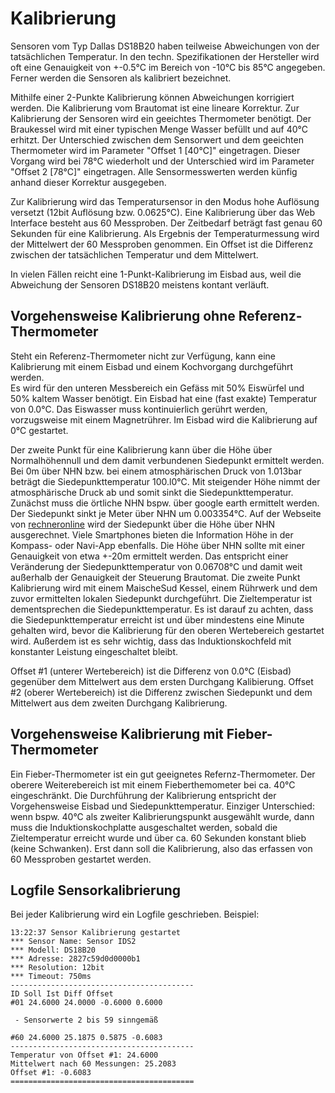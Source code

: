 # Kalibrierung

Sensoren vom Typ Dallas DS18B20 haben teilweise Abweichungen von der tatsächlichen Temperatur. In den techn. Spezifikationen der Hersteller wird oft eine Genauigkeit von +-0.5°C im Bereich von -10°C bis 85°C angegeben. Ferner werden die Sensoren als kalibriert bezeichnet.

Mithilfe einer 2-Punkte Kalibrierung können Abweichungen korrigiert werden. Die Kalibrierung vom Brautomat ist eine lineare Korrektur. Zur Kalibrierung der Sensoren wird ein geeichtes Thermometer benötigt. Der Braukessel wird mit einer typischen Menge Wasser befüllt und auf 40°C erhitzt. Der Unterschied zwischen dem Sensorwert und dem geeichten Thermometer wird im Parameter "Offset 1 \[40°C]" eingetragen. Dieser Vorgang wird bei 78°C wiederholt und der Unterschied wird im Parameter "Offset 2 \[78°C]" eingetragen. Alle Sensormesswerten werden künfig anhand dieser Korrektur ausgegeben.

Zur Kalibrierung wird das Temperatursensor in den Modus hohe Auflösung versetzt (12bit Auflösung bzw. 0.0625°C). Eine Kalibrierung über das Web Interface besteht aus 60 Messproben. Der Zeitbedarf beträgt fast genau 60 Sekunden für eine Kalibrierung. Als Ergebnis der Temperaturmessung wird der Mittelwert der 60 Messproben genommen. Ein Offset ist die Differenz zwischen der tatsächlichen Temperatur und dem Mittelwert.

In vielen Fällen reicht eine 1-Punkt-Kalibrierung im Eisbad aus, weil die Abweichung der Sensoren DS18B20 meistens kontant verläuft.

## Vorgehensweise Kalibrierung ohne Referenz-Thermometer

Steht ein Referenz-Thermometer nicht zur Verfügung, kann eine Kalibrierung mit einem Eisbad und einem Kochvorgang durchgeführt werden.\
Es wird für den unteren Messbereich ein Gefäss mit 50% Eiswürfel und 50% kaltem Wasser benötigt. Ein Eisbad hat eine (fast exakte) Temperatur von 0.0°C. Das Eiswasser muss kontinuierlich gerührt werden, vorzugsweise mit einem Magnetrührer. Im Eisbad wird die Kalibrierung auf 0°C gestartet.

Der zweite Punkt für eine Kalibrierung kann über die Höhe über Normalhöhennull und dem damit verbundenen Siedepunkt ermittelt werden. Bei 0m über NHN bzw. bei einem atmosphärischen Druck von 1.013bar beträgt die Siedepunkttemperatur 100.l0°C. Mit steigender Höhe nimmt der atmosphärische Druck ab und somit sinkt die Siedepunkttemperatur. Zunächst muss die örtliche NHN bspw. über google earth ermittelt werden. Der Siedepunkt sinkt je Meter über NHN um 0.003354°C. Auf der Webseite von [rechneronline](https://rechneronline.de/barometer/siedepunkt.php) wird der Siedepunkt über die Höhe über NHN ausgerechnet. Viele Smartphones bieten die Information Höhe in der Kompass- oder Navi-App ebenfalls. Die Höhe über NHN sollte mit einer Genauigkeit von etwa +-20m ermittelt werden. Das entspricht einer Veränderung der Siedepunkttemperatur von 0.06708°C und damit weit außerhalb der Genauigkeit der Steuerung Brautomat. Die zweite Punkt Kalibrierung wird mit einem MaischeSud Kessel, einem Rührwerk und dem zuvor ermittelten lokalen Siedepunkt durchgeführt. Die Zieltemperatur ist dementsprechen die Siedepunkttemperatur. Es ist darauf zu achten, dass die Siedepunkttemperatur erreicht ist und über mindestens eine Minute gehalten wird, bevor die Kalibrierung für den oberen Wertebereich gestartet wird. Außerdem ist es sehr wichtig, dass das Induktionskochfeld mit konstanter Leistung eingeschaltet bleibt.

Offset #1 (unterer Wertebereich) ist die Differenz von 0.0°C (Eisbad) gegenüber dem Mittelwert aus dem ersten Durchgang Kalibierung. Offset #2 (oberer Wertebereich) ist die Differenz zwischen Siedepunkt und dem Mittelwert aus dem zweiten Durchgang Kalibrierung.

## Vorgehensweise Kalibrierung mit Fieber-Thermometer

Ein Fieber-Thermometer ist ein gut geeignetes Refernz-Thermometer. Der oberere Weiterebereich ist mit einem Fieberthemometer bei ca. 40°C eingeschränkt. Die Durchführung der Kalibrierung entspricht der Vorgehensweise Eisbad und Siedepunkttemperatur. Einziger Unterschied: wenn bspw. 40°C als zweiter Kalibrierungspunkt ausgewählt wurde, dann muss die Induktionskochplatte ausgeschaltet werden, sobald die Zieltemperatur erreicht wurde und über ca. 60 Sekunden konstant blieb (keine Schwanken). Erst dann soll die Kalibrierung, also das erfassen von 60 Messproben gestartet werden.

## Logfile Sensorkalibrierung

Bei jeder Kalibrierung wird ein Logfile geschrieben. Beispiel:

```text
13:22:37 Sensor Kalibrierung gestartet
*** Sensor Name: Sensor IDS2
*** Modell: DS18B20
*** Adresse: 2827c59d0d0000b1
*** Resolution: 12bit
*** Timeout: 750ms
-----------------------------------------
ID Soll Ist Diff Offset
#01 24.6000 24.0000 -0.6000 0.6000

 - Sensorwerte 2 bis 59 sinngemäß

#60 24.6000 25.1875 0.5875 -0.6083
-----------------------------------------
Temperatur von Offset #1: 24.6000
Mittelwert nach 60 Messungen: 25.2083
Offset #1: -0.6083
=========================================
```
